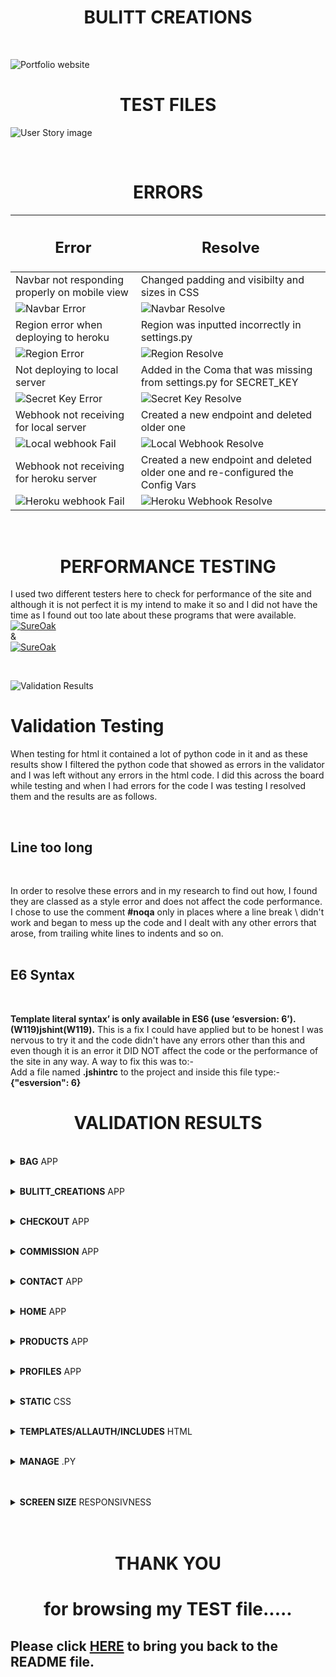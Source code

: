 <p><h1 align="center"><strong>BULITT</strong> CREATIONS</h1></p>

<br>

![Portfolio website](/media/bulittcreationslogoweb2.jpg) 

 <p><h1 align="center"><strong>TEST</strong> FILES</h1></p>                                                                                                                                                                                

![User Story image](/media/testimages2.jpg)

<br>

<p><h1 align="center"><strong>ERR</strong>ORS</h1></p>

| <h2>Error</h2> | <h2>Resolve</h2>                                                                                                                |
|-------|--------------------------------------------------------------------------------------------------------------------------|
| Navbar not responding properly on mobile view  | Changed padding and visibilty and sizes in CSS               |
|![Navbar Error](/media/navbar_error.png) |![Navbar Resolve](/media/navbar_resolve.png)
| Region error when deploying to heroku  | Region was inputted incorrectly in settings.py |
|![Region Error](/media/region_error.png)|![Region Resolve](/media/region_resolve.png) |
| Not deploying to local server | Added in the Coma that was missing from settings.py for SECRET_KEY |
|![Secret Key Error](/media/secret_key_error.png) | ![Secret Key Resolve](/media/secret_key_resolve.png)
| Webhook not receiving for local server | Created a new endpoint and deleted older one
|![Local webhook Fail](/media/local_fail.png) | ![Local Webhook Resolve](/media/local_success.png)
| Webhook not receiving for heroku server | Created a new endpoint and deleted older one and re-configured the Config Vars
|![Heroku webhook Fail](/media/heroku_fail.png) | ![Heroku Webhook Resolve](/media/heroku_success.png)
<br>

<p><h1 align="center"><strong>PERFORMANCE</strong> TESTING</h1></p>

I used two different testers here to check for performance of the site and although it is not perfect it is my intend to make it so and I did not have the time as I found out too late about these programs that were available.<br> [![SureOak](https://img.shields.io/badge/SureOak-Automated%20Testing-green)](https://www.sureoak.com/)<br>&<br>[![SureOak](https://img.shields.io/badge/Light%20House-Performance%20Tool-blue)](https://developers.google.com/web/tools/lighthouse)

<br>

![Validation Results](/media/performance_results.jpg)


# <strong>Validation</strong> Testing

When testing for html it contained a lot of python code in it and as these results show I filtered the python code that showed as errors in the validator and I was left without any errors in the html code. I did this across the board while testing and when I had errors for the code I was testing I resolved them and the results are as follows. 

<br>

## <strong>Line</strong> too long

<br>

 In order to resolve these errors and in my research to find out how, I found they are classed as a style error and does not affect the code performance. I chose to use the comment <strong>#noqa</strong> only in places where a line break \ didn't work and began to mess up the code  and I dealt with any other errors that arose, from trailing white lines to indents and so on.
<br><br>

## <strong>E6</strong> Syntax

<br>

<strong>Template literal syntax’ is only available in ES6 (use ‘esversion: 6’). (W119)jshint(W119).</strong>
This is a fix I could have applied but to be honest I was nervous to try it and the code didn't have any errors other than this and even though it is an error it DID NOT affect the code or the performance of the site in any way. A way to fix this was to:-<br> Add a file named <strong>.jshintrc</strong> to the project and inside this file type:- <strong>{"esversion": 6}</strong>

<p id="userex"><h1 align="center"><strong>VALIDATION</strong> RESULTS</h1></p>

<br>
<details><summary><strong>BAG</strong> APP</summary>
<br>

![Validation Results](/media/bag_results.jpg)</details>

<br>
<details><summary><strong>BULITT_CREATIONS</strong> APP</summary>
<br>

![Validation Results](/media/bulitt_results.jpg)</details> 

<br>
<details><summary><strong>CHECKOUT</strong> APP</summary>
<br>

![Validation Results](/media/checkout_results.jpg)</details>

<br>
<details><summary><strong>COMMISSION</strong> APP</summary>
<br>

![Validation Results](/media/commission_results.jpg)</details> 

<br>
<details><summary><strong>CONTACT</strong> APP</summary>
<br>

![Validation Results](/media/contact_results.jpg)</details> 

<br>
<details><summary><strong>HOME</strong> APP</summary>
<br>

![Validation Results](/media/home_results.jpg)</details> 

<br>
<details><summary><strong>PRODUCTS</strong> APP</summary>
<br>

![Validation Results](/media/products_results.jpg)</details> 

<br>
<details><summary><strong>PROFILES</strong> APP</summary>
<br>

![Validation Results](/media/profiles_results.jpg)</details> 

<br>
<details><summary><strong>STATIC</strong> CSS</summary>
<br>

![Validation Results](/media/static_css_results.jpg)</details> 

<br>
<details><summary><strong>TEMPLATES/ALLAUTH/INCLUDES</strong> HTML</summary>
<br>

![Validation Results](/media/templates_results.jpg)</details> 

<br>
<details><summary><strong>MANAGE</strong> .PY</summary>
<br>

![Validation Results](/media/manage_results.jpg)</details> 
<br>

<br>
<details><summary><strong>SCREEN SIZE</strong> RESPONSIVNESS</summary>
<br>

![Validation Results](/media/screen_results.jpg)</details> 
<br><br>

<p id="thanks"><h1 align="center"><strong>THANK</strong> YOU</h1></p>
<p><h1 align="center">for<strong> browsing</strong> my <strong>TEST</strong> file.....</h1></p>

## Please click  [HERE](https://github.com/DylanThomasShine/bulitt_creations/blob/main/README.md) to bring you back to the README file.